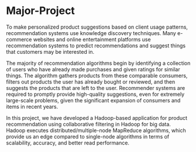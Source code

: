 # Major-Project
To make personalized product suggestions based on client usage patterns, recommendation 
systems use knowledge discovery techniques. Many e-commerce websites and online 
entertainment platforms use recommendation systems to predict recommendations and 
suggest things that customers may be interested in. 

The majority of recommendation algorithms begin by identifying a collection of users who 
have already made purchases and given ratings for similar things. The algorithm gathers 
products from these comparable consumers, filters out products the user has already bought 
or reviewed, and then suggests the products that are left to the user. Recommender systems 
are required to promptly provide high-quality suggestions, even for extremely large-scale 
problems, given the significant expansion of consumers and items in recent years.

In this project, we have developed a Hadoop-based application for product 
recommendation using collaborative filtering in Hadoop for big data. Hadoop executes 
distributed/multiple-node MapReduce algorithms, which provide us an edge compared to 
single-node algorithms in terms of scalability, accuracy, and better read performance.
